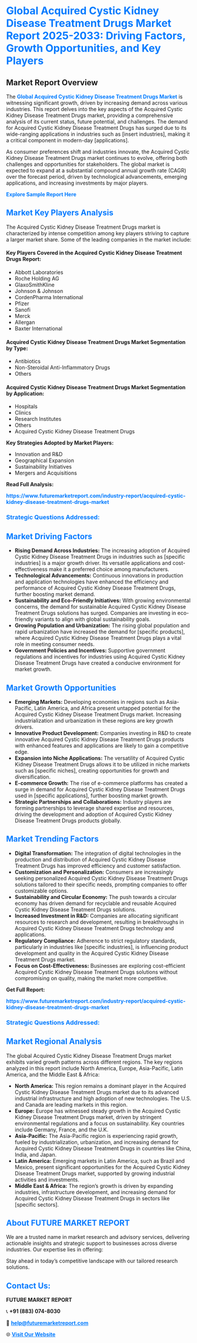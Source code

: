 <h1 style="color: #007BFF;">Global Acquired Cystic Kidney Disease Treatment Drugs Market Report 2025-2033: Driving Factors, Growth Opportunities, and Key Players</h1>

<section id="overview">
<h2>Market Report Overview</h2>
<p>The <a href="https://www.futuremarketreport.com/industry-report/acquired-cystic-kidney-disease-treatment-drugs-market" style="color: #007BFF; text-decoration: none;"><strong>Global Acquired Cystic Kidney Disease Treatment Drugs Market</strong></a> is witnessing significant growth, driven by increasing demand across various industries. This report delves into the key aspects of the Acquired Cystic Kidney Disease Treatment Drugs market, providing a comprehensive analysis of its current status, future potential, and challenges. The demand for Acquired Cystic Kidney Disease Treatment Drugs has surged due to its wide-ranging applications in industries such as [insert industries], making it a critical component in modern-day [applications].</p>
<p>As consumer preferences shift and industries innovate, the Acquired Cystic Kidney Disease Treatment Drugs market continues to evolve, offering both challenges and opportunities for stakeholders. The global market is expected to expand at a substantial compound annual growth rate (CAGR) over the forecast period, driven by technological advancements, emerging applications, and increasing investments by major players.</p>
</section>

<section id="overview">
<p><a href="https://www.futuremarketreport.com/request-sample/reportId=127411" style="color: #007BFF; text-decoration: none;"><strong>Explore Sample Report Here</strong></a></p>
</section>

<section id="key-players">
<h2 style="color: #007BFF;">Market Key Players Analysis</h2>
<p>The Acquired Cystic Kidney Disease Treatment Drugs market is characterized by intense competition among key players striving to capture a larger market share. Some of the leading companies in the market include:</p>
<h4>Key Players Covered in the Acquired Cystic Kidney Disease Treatment Drugs Report:</h4>
<ul><li>Abbott Laboratories</li><li>Roche Holding AG</li><li>GlaxoSmithKline</li><li>Johnson &amp; Johnson</li><li>CordenPharma International</li><li>Pfizer</li><li>Sanofi</li><li>Merck</li><li>Allergan</li><li>Baxter International</li></ul>
<h4>Acquired Cystic Kidney Disease Treatment Drugs Market Segmentation by Type:</h4>
<ul><li>Antibiotics</li><li>Non-Steroidal Anti-Inflammatory Drugs</li><li>Others</li></ul>

<h4>Acquired Cystic Kidney Disease Treatment Drugs Market Segmentation by Application:</h4>
<ul><li>Hospitals</li><li>Clinics</li><li>Research Institutes</li><li>Others</li><li>Acquired Cystic Kidney Disease Treatment Drugs</li></ul>
<p><strong>Key Strategies Adopted by Market Players:</strong></p>
<ul>
<li>Innovation and R&D</li>
<li>Geographical Expansion</li>
<li>Sustainability Initiatives</li>
<li>Mergers and Acquisitions</li>
</ul>
</section>

<section>
<p><strong>Read Full Analysis: </strong></p><a href="https://www.futuremarketreport.com/industry-report/acquired-cystic-kidney-disease-treatment-drugs-market" style="color: #007BFF; text-decoration: none;"><strong>https://www.futuremarketreport.com/industry-report/acquired-cystic-kidney-disease-treatment-drugs-market</strong></a>
<h3 style="color: #007BFF;">Strategic Questions Addressed:</h3>
</section>

<section id="driving-factors">
<h2 style="color: #007BFF;">Market Driving Factors</h2>
<ul>
<li><strong>Rising Demand Across Industries:</strong> The increasing adoption of Acquired Cystic Kidney Disease Treatment Drugs in industries such as [specific industries] is a major growth driver. Its versatile applications and cost-effectiveness make it a preferred choice among manufacturers.</li>
<li><strong>Technological Advancements:</strong> Continuous innovations in production and application technologies have enhanced the efficiency and performance of Acquired Cystic Kidney Disease Treatment Drugs, further boosting market demand.</li>
<li><strong>Sustainability and Eco-Friendly Initiatives:</strong> With growing environmental concerns, the demand for sustainable Acquired Cystic Kidney Disease Treatment Drugs solutions has surged. Companies are investing in eco-friendly variants to align with global sustainability goals.</li>
<li><strong>Growing Population and Urbanization:</strong> The rising global population and rapid urbanization have increased the demand for [specific products], where Acquired Cystic Kidney Disease Treatment Drugs plays a vital role in meeting consumer needs.</li>
<li><strong>Government Policies and Incentives:</strong> Supportive government regulations and incentives for industries using Acquired Cystic Kidney Disease Treatment Drugs have created a conducive environment for market growth.</li>
</ul>
</section>

<section id="growth-opportunities">
<h2 style="color: #007BFF;">Market Growth Opportunities</h2>
<ul>
<li><strong>Emerging Markets:</strong> Developing economies in regions such as Asia-Pacific, Latin America, and Africa present untapped potential for the Acquired Cystic Kidney Disease Treatment Drugs market. Increasing industrialization and urbanization in these regions are key growth drivers.</li>
<li><strong>Innovative Product Development:</strong> Companies investing in R&D to create innovative Acquired Cystic Kidney Disease Treatment Drugs products with enhanced features and applications are likely to gain a competitive edge.</li>
<li><strong>Expansion into Niche Applications:</strong> The versatility of Acquired Cystic Kidney Disease Treatment Drugs allows it to be utilized in niche markets such as [specific niches], creating opportunities for growth and diversification.</li>
<li><strong>E-commerce Growth:</strong> The rise of e-commerce platforms has created a surge in demand for Acquired Cystic Kidney Disease Treatment Drugs used in [specific applications], further boosting market growth.</li>
<li><strong>Strategic Partnerships and Collaborations:</strong> Industry players are forming partnerships to leverage shared expertise and resources, driving the development and adoption of Acquired Cystic Kidney Disease Treatment Drugs products globally.</li>
</ul>
</section>

<section id="trending-factors">
<h2 style="color: #007BFF;">Market Trending Factors</h2>
<ul>
<li><strong>Digital Transformation:</strong> The integration of digital technologies in the production and distribution of Acquired Cystic Kidney Disease Treatment Drugs has improved efficiency and customer satisfaction.</li>
<li><strong>Customization and Personalization:</strong> Consumers are increasingly seeking personalized Acquired Cystic Kidney Disease Treatment Drugs solutions tailored to their specific needs, prompting companies to offer customizable options.</li>
<li><strong>Sustainability and Circular Economy:</strong> The push towards a circular economy has driven demand for recyclable and reusable Acquired Cystic Kidney Disease Treatment Drugs solutions.</li>
<li><strong>Increased Investment in R&D:</strong> Companies are allocating significant resources to research and development, resulting in breakthroughs in Acquired Cystic Kidney Disease Treatment Drugs technology and applications.</li>
<li><strong>Regulatory Compliance:</strong> Adherence to strict regulatory standards, particularly in industries like [specific industries], is influencing product development and quality in the Acquired Cystic Kidney Disease Treatment Drugs market.</li>
<li><strong>Focus on Cost-Effectiveness:</strong> Businesses are exploring cost-efficient Acquired Cystic Kidney Disease Treatment Drugs solutions without compromising on quality, making the market more competitive.</li>
</ul>
</section>

<section>
<p><strong>Get Full Report: </strong></p><a href="https://www.futuremarketreport.com/industry-report/acquired-cystic-kidney-disease-treatment-drugs-market" style="color: #007BFF; text-decoration: none;"><strong>https://www.futuremarketreport.com/industry-report/acquired-cystic-kidney-disease-treatment-drugs-market</strong></a>
<h3 style="color: #007BFF;">Strategic Questions Addressed:</h3>
</section>


<section id="regional-analysis">
<h2 style="color: #007BFF;">Market Regional Analysis</h2>
<p>The global Acquired Cystic Kidney Disease Treatment Drugs market exhibits varied growth patterns across different regions. The key regions analyzed in this report include North America, Europe, Asia-Pacific, Latin America, and the Middle East & Africa:</p>
<ul>
<li><strong>North America:</strong> This region remains a dominant player in the Acquired Cystic Kidney Disease Treatment Drugs market due to its advanced industrial infrastructure and high adoption of new technologies. The U.S. and Canada are leading markets in this region.</li>
<li><strong>Europe:</strong> Europe has witnessed steady growth in the Acquired Cystic Kidney Disease Treatment Drugs market, driven by stringent environmental regulations and a focus on sustainability. Key countries include Germany, France, and the U.K.</li>
<li><strong>Asia-Pacific:</strong> The Asia-Pacific region is experiencing rapid growth, fueled by industrialization, urbanization, and increasing demand for Acquired Cystic Kidney Disease Treatment Drugs in countries like China, India, and Japan.</li>
<li><strong>Latin America:</strong> Emerging markets in Latin America, such as Brazil and Mexico, present significant opportunities for the Acquired Cystic Kidney Disease Treatment Drugs market, supported by growing industrial activities and investments.</li>
<li><strong>Middle East & Africa:</strong> The region’s growth is driven by expanding industries, infrastructure development, and increasing demand for Acquired Cystic Kidney Disease Treatment Drugs in sectors like [specific sectors].</li>
</ul>
</section>

<footer>
<h2 style="color: #007BFF;">About FUTURE MARKET REPORT</h2>
<p>We are a trusted name in market research and advisory services, delivering actionable insights and strategic support to businesses across diverse industries. Our expertise lies in offering:</p>

<p>Stay ahead in today’s competitive landscape with our tailored research solutions.</p>

<h2 style="color: #007BFF;">Contact Us:</h2>
<p><strong>FUTURE MARKET REPORT</strong></p>
<p>📞 <strong>+91 (883) 074-8030</strong></p>
<p>📧 <strong><a href="mailto:help@futuremarketreport.com" style="color: #007BFF;">help@futuremarketreport.com</a></strong></p>
<p>🌐 <strong><a href="https://www.futuremarketreport.com/" style="color: #007BFF;">Visit Our Website</a></strong></p>
</footer>
